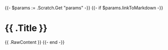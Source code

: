 {{- $params := .Scratch.Get "params" -}}
{{- if $params.linkToMarkdown -}}
# {{ .Title }}

{{ .RawContent }}
{{- end -}}